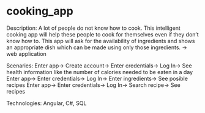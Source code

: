 # cooking_app

Description:
A lot of people do not know how to cook. This intelligent cooking app will help these people to cook for themselves even if they don’t know how to. This app will ask for the availability of ingredients and shows an appropriate dish which can be made using only those ingredients.
-> web application

Scenaries:
Enter app-> Create account-> Enter credentials-> Log In-> See health information like the number of calories needed to be eaten in a day
Enter app-> Enter credentials-> Log In-> Enter ingredients-> See posible recipes
Enter app-> Enter credentials-> Log In-> Search recipe-> See recipes

Technologies:
Angular, C#, SQL

